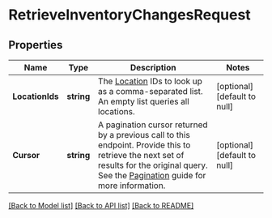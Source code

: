 # RetrieveInventoryChangesRequest

## Properties
Name | Type | Description | Notes
------------ | ------------- | ------------- | -------------
**LocationIds** | **string** | The [Location](#type-location) IDs to look up as a comma-separated list. An empty list queries all locations. | [optional] [default to null]
**Cursor** | **string** | A pagination cursor returned by a previous call to this endpoint. Provide this to retrieve the next set of results for the original query.  See the [Pagination](https://developer.squareup.com/docs/working-with-apis/pagination) guide for more information. | [optional] [default to null]

[[Back to Model list]](../README.md#documentation-for-models) [[Back to API list]](../README.md#documentation-for-api-endpoints) [[Back to README]](../README.md)

